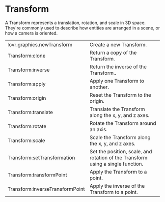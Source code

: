 <!--
category: reference
-->

Transform
===

A Transform represents a translation, rotation, and scale in 3D space.  They're commonly used to
describe how entities are arranged in a scene, or how a camera is oriented.

<table>
<tr>
  <td class="pre">lovr.graphics.newTransform</td>
  <td>Create a new Transform.</td>
</tr>

<tr>
  <td class="pre">Transform:clone</td>
  <td>Return a copy of the Transform.</td>
</tr>

<tr>
  <td class="pre">Transform:inverse</td>
  <td>Return the inverse of the Transform..</td>
</tr>

<tr>
  <td class="pre">Transform:apply</td>
  <td>Apply one Transform to another.</td>
</tr>

<tr>
  <td class="pre">Transform:origin</td>
  <td>Reset the Transform to the origin.</td>
</tr>

<tr>
  <td class="pre">Transform:translate</td>
  <td>Translate the Transform along the x, y, and z axes.</td>
</tr>

<tr>
  <td class="pre">Transform:rotate</td>
  <td>Rotate the Transform around an axis.</td>
</tr>

<tr>
  <td class="pre">Transform:scale</td>
  <td>Scale the Transform along the x, y, and z axes.</td>
</tr>

<tr>
  <td class="pre">Transform:setTransformation</td>
  <td>Set the position, scale, and rotation of the Transform using a single function.</td>
</tr>

<tr>
  <td class="pre">Transform:transformPoint</td>
  <td>Apply the Transform to a point.</td>
</tr>

<tr>
  <td class="pre">Transform:inverseTransformPoint</td>
  <td>Apply the inverse of the Transform to a point.</td>
</tr>
</table>
